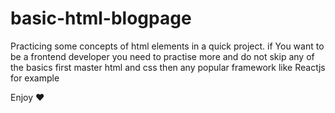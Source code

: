# basic-html-blogpage
Practicing some concepts of html elements in a quick project. 
if You want to be a frontend developer you need to practise more and do not skip any of the basics first master html and css then any popular framework like Reactjs for example

Enjoy :heart:
